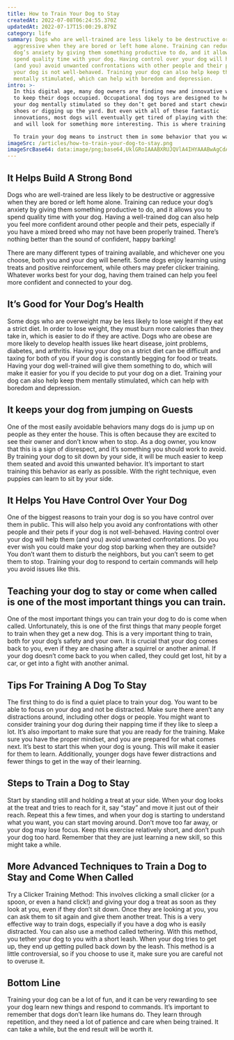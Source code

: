 ```yaml
---
title: How to Train Your Dog to Stay
createdAt: 2022-07-08T06:24:55.370Z
updatedAt: 2022-07-17T15:00:29.879Z
category: life
summary: Dogs who are well-trained are less likely to be destructive or
  aggressive when they are bored or left home alone. Training can reduce your
  dog’s anxiety by giving them something productive to do, and it allows you to
  spend quality time with your dog. Having control over your dog will help them
  (and you) avoid unwanted confrontations with other people and their pets if
  your dog is not well-behaved. Training your dog can also help keep them
  mentally stimulated, which can help with boredom and depression.
intro: >-
  In this digital age, many dog owners are finding new and innovative ways
  to keep their dogs occupied. Occupational dog toys are designed to help keep
  your dog mentally stimulated so they don’t get bored and start chewing on your
  shoes or digging up the yard. But even with all of these fantastic
  innovations, most dogs will eventually get tired of playing with their toys
  and will look for something more interesting. This is where training comes in!

  To train your dog means to instruct them in some behavior that you want them to repeat consistently in different situations. Training gives your dog a purpose, and it makes things easier on both of you when you have a well-trained pooch at home (or anywhere else). Training can be as simple as teaching your dog some basic commands like “sit” or “stay,” or it can be something much more advanced like teaching them to come when called from the other side of the yard. Whatever your level of experience, there are numerous benefits to training your dog.
imageSrc: /articles/how-to-train-your-dog-to-stay.png
imageSrcBase64: data:image/png;base64,UklGRoIAAABXRUJQVlA4IHYAAABwAgCdASoKAAoAAUAmJbACdAYuH00AHx17E6JAAP62H0i8RLabc/RfDBvnmLT5xNm2Sf/yuhGJ9l4qmEcVt1wa5K5rMwfgOLjjO69G/5ZB3+ZW2bQF8wvifqyHODTxqJVrxTz9Q8n8wB2f5YlurcFpBngj7bAA
---
```


## It Helps Build A Strong Bond

Dogs who are well-trained are less likely to be destructive or aggressive when they are bored or left home alone. Training can reduce your dog’s anxiety by giving them something productive to do, and it allows you to spend quality time with your dog. Having a well-trained dog can also help you feel more confident around other people and their pets, especially if you have a mixed breed who may not have been properly trained. There’s nothing better than the sound of confident, happy barking!

There are many different types of training available, and whichever one you choose, both you and your dog will benefit. Some dogs enjoy learning using treats and positive reinforcement, while others may prefer clicker training. Whatever works best for your dog, having them trained can help you feel more confident and connected to your dog.

## It’s Good for Your Dog’s Health

Some dogs who are overweight may be less likely to lose weight if they eat a strict diet. In order to lose weight, they must burn more calories than they take in, which is easier to do if they are active. Dogs who are obese are more likely to develop health issues like heart disease, joint problems, diabetes, and arthritis. Having your dog on a strict diet can be difficult and taxing for both of you if your dog is constantly begging for food or treats. Having your dog well-trained will give them something to do, which will make it easier for you if you decide to put your dog on a diet. Training your dog can also help keep them mentally stimulated, which can help with boredom and depression.

## It keeps your dog from jumping on Guests

One of the most easily avoidable behaviors many dogs do is jump up on people as they enter the house. This is often because they are excited to see their owner and don’t know when to stop. As a dog owner, you know that this is a sign of disrespect, and it’s something you should work to avoid. By training your dog to sit down by your side, it will be much easier to keep them seated and avoid this unwanted behavior. It’s important to start training this behavior as early as possible. With the right technique, even puppies can learn to sit by your side.

## It Helps You Have Control Over Your Dog

One of the biggest reasons to train your dog is so you have control over them in public. This will also help you avoid any confrontations with other people and their pets if your dog is not well-behaved. Having control over your dog will help them (and you) avoid unwanted confrontations. Do you ever wish you could make your dog stop barking when they are outside? You don’t want them to disturb the neighbors, but you can’t seem to get them to stop. Training your dog to respond to certain commands will help you avoid issues like this.

## Teaching your dog to stay or come when called is one of the most important things you can train.

One of the most important things you can train your dog to do is come when called. Unfortunately, this is one of the first things that many people forget to train when they get a new dog. This is a very important thing to train, both for your dog’s safety and your own. It is crucial that your dog comes back to you, even if they are chasing after a squirrel or another animal. If your dog doesn’t come back to you when called, they could get lost, hit by a car, or get into a fight with another animal.

## Tips For Training A Dog To Stay

The first thing to do is find a quiet place to train your dog. You want to be able to focus on your dog and not be distracted. Make sure there aren’t any distractions around, including other dogs or people. You might want to consider training your dog during their napping time if they like to sleep a lot. It’s also important to make sure that you are ready for the training. Make sure you have the proper mindset, and you are prepared for what comes next. It’s best to start this when your dog is young. This will make it easier for them to learn. Additionally, younger dogs have fewer distractions and fewer things to get in the way of their learning.

## Steps to Train a Dog to Stay

Start by standing still and holding a treat at your side. When your dog looks at the treat and tries to reach for it, say “stay” and move it just out of their reach. Repeat this a few times, and when your dog is starting to understand what you want, you can start moving around. Don’t move too far away, or your dog may lose focus. Keep this exercise relatively short, and don’t push your dog too hard. Remember that they are just learning a new skill, so this might take a while.

## More Advanced Techniques to Train a Dog to Stay and Come When Called

Try a Clicker Training Method: This involves clicking a small clicker (or a spoon, or even a hand click!) and giving your dog a treat as soon as they look at you, even if they don’t sit down. Once they are looking at you, you can ask them to sit again and give them another treat. This is a very effective way to train dogs, especially if you have a dog who is easily distracted. You can also use a method called tethering. With this method, you tether your dog to you with a short leash. When your dog tries to get up, they end up getting pulled back down by the leash. This method is a little controversial, so if you choose to use it, make sure you are careful not to overuse it.

## Bottom Line

Training your dog can be a lot of fun, and it can be very rewarding to see your dog learn new things and respond to commands. It’s important to remember that dogs don’t learn like humans do. They learn through repetition, and they need a lot of patience and care when being trained. It can take a while, but the end result will be worth it.
